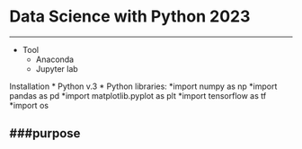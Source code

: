 # Data Science with Python 2023
---
* Tool
    * Anaconda
    * Jupyter lab

Installation
    * Python v.3
    * Python libraries:
        *import numpy as np
        *import pandas as pd
        *import matplotlib.pyplot as plt
        *import tensorflow as tf
        *import os

###purpose
---
